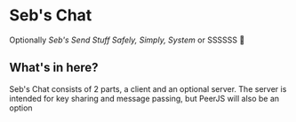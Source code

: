 # Seb's Chat

Optionally *Seb's Send Stuff Safely, Simply, System* or SSSSSS 🐍

## What's in here?

Seb's Chat consists of 2 parts, a client and an optional server. The server is intended for key sharing and message passing, but PeerJS will also be an option